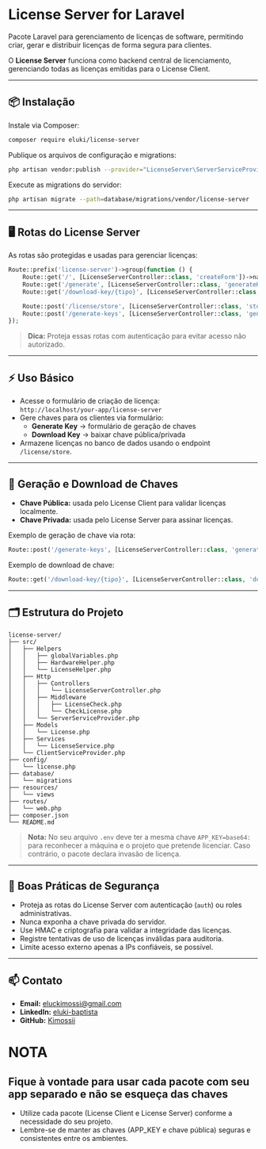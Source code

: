 # License Server for Laravel

Pacote Laravel para gerenciamento de licenças de software, permitindo criar, gerar e distribuir licenças de forma segura para clientes.

O **License Server** funciona como backend central de licenciamento, gerenciando todas as licenças emitidas para o License Client.

---

## 📦 Instalação

Instale via Composer:

```bash
composer require eluki/license-server
```

Publique os arquivos de configuração e migrations:

```bash
php artisan vendor:publish --provider="LicenseServer\ServerServiceProvider"
```

Execute as migrations do servidor:

```bash
php artisan migrate --path=database/migrations/vendor/license-server
```

---

## 🖥 Rotas do License Server

As rotas são protegidas e usadas para gerenciar licenças:

```php
Route::prefix('license-server')->group(function () {
    Route::get('/', [LicenseServerController::class, 'createForm'])->name('server.create');
    Route::get('/generate', [LicenseServerController::class, 'generateKeyForm'])->name('generate.keys');
    Route::get('/download-key/{tipo}', [LicenseServerController::class, 'downloadKey'])->name('keys.download');

    Route::post('/license/store', [LicenseServerController::class, 'store'])->name('server.store');
    Route::post('/generate-keys', [LicenseServerController::class, 'generateKeys'])->name('keys.generate');
});
```

> **Dica:** Proteja essas rotas com autenticação para evitar acesso não autorizado.

---

## ⚡ Uso Básico

- Acesse o formulário de criação de licença:  
  `http://localhost/your-app/license-server`
- Gere chaves para os clientes via formulário:
  - **Generate Key** → formulário de geração de chaves
  - **Download Key** → baixar chave pública/privada
- Armazene licenças no banco de dados usando o endpoint `/license/store`.

---

## 🔑 Geração e Download de Chaves

- **Chave Pública:** usada pelo License Client para validar licenças localmente.
- **Chave Privada:** usada pelo License Server para assinar licenças.

Exemplo de geração de chave via rota:

```php
Route::post('/generate-keys', [LicenseServerController::class, 'generateKeys'])->name('keys.generate');
```

Exemplo de download de chave:

```php
Route::get('/download-key/{tipo}', [LicenseServerController::class, 'downloadKey'])->name('keys.download');
```

---

## 🗂 Estrutura do Projeto

```
license-server/
├── src/
│   ├── Helpers
│   │   ├── globalVariables.php
│   │   ├── HardwareHelper.php
│   │   └── LicenseHelper.php
│   ├── Http
│   │   ├── Controllers
│   │   │   └── LicenseServerController.php
│   │   ├── Middleware
│   │   │   ├── LicenseCheck.php
│   │   │   └── CheckLicense.php
│   │   └── ServerServiceProvider.php
│   ├── Models
│   │   └── License.php
│   ├── Services
│   │   └── LicenseService.php
│   └── ClientServiceProvider.php
├── config/
│   └── license.php
├── database/
│   └── migrations
├── resources/
│   └── views
├── routes/
│   └── web.php
├── composer.json
└── README.md
```

> **Nota:** No seu arquivo `.env` deve ter a mesma chave `APP_KEY=base64:` para reconhecer a máquina e o projeto que pretende licenciar. Caso contrário, o pacote declara invasão de licença.

---

## 🔐 Boas Práticas de Segurança

- Proteja as rotas do License Server com autenticação (`auth`) ou roles administrativas.
- Nunca exponha a chave privada do servidor.
- Use HMAC e criptografia para validar a integridade das licenças.
- Registre tentativas de uso de licenças inválidas para auditoria.
- Limite acesso externo apenas a IPs confiáveis, se possível.

---

## 📫 Contato

- **Email:** eluckimossi@gmail.com  
- **LinkedIn:** [eluki-baptista](https://www.linkedin.com/in/eluki-baptista/)  
- **GitHub:** [Kimossii](https://github.com/Kimossii)



# NOTA
## Fique à vontade para usar cada pacote com seu app separado e não se esqueça das chaves

- Utilize cada pacote (License Client e License Server) conforme a necessidade do seu projeto.
- Lembre-se de manter as chaves (APP_KEY e chave pública) seguras e consistentes entre os ambientes.



























